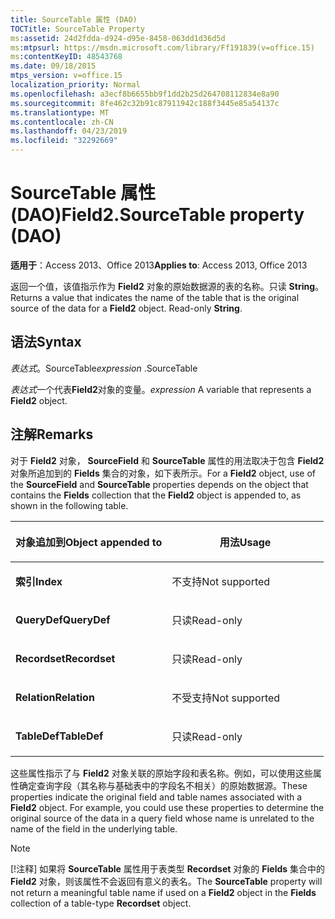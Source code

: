 ```yaml
---
title: SourceTable 属性 (DAO)
TOCTitle: SourceTable Property
ms:assetid: 24d2fdda-d924-d95e-8458-063dd1d36d5d
ms:mtpsurl: https://msdn.microsoft.com/library/Ff191839(v=office.15)
ms:contentKeyID: 48543768
ms.date: 09/18/2015
mtps_version: v=office.15
localization_priority: Normal
ms.openlocfilehash: a3ecf8b6655bb9f1dd2b25d264708112834e8a90
ms.sourcegitcommit: 8fe462c32b91c87911942c188f3445e85a54137c
ms.translationtype: MT
ms.contentlocale: zh-CN
ms.lasthandoff: 04/23/2019
ms.locfileid: "32292669"
---
```

# <a name="field2sourcetable-property-dao"></a><span data-ttu-id="7acd8-102">SourceTable 属性 (DAO)</span><span class="sxs-lookup"><span data-stu-id="7acd8-102">Field2.SourceTable property (DAO)</span></span>


<span data-ttu-id="7acd8-103">**适用于**：Access 2013、Office 2013</span><span class="sxs-lookup"><span data-stu-id="7acd8-103">**Applies to**: Access 2013, Office 2013</span></span>

<span data-ttu-id="7acd8-p101">返回一个值，该值指示作为 **Field2** 对象的原始数据源的表的名称。只读 **String**。</span><span class="sxs-lookup"><span data-stu-id="7acd8-p101">Returns a value that indicates the name of the table that is the original source of the data for a **Field2** object. Read-only **String**.</span></span>

## <a name="syntax"></a><span data-ttu-id="7acd8-106">语法</span><span class="sxs-lookup"><span data-stu-id="7acd8-106">Syntax</span></span>

<span data-ttu-id="7acd8-107">*表达式*。SourceTable</span><span class="sxs-lookup"><span data-stu-id="7acd8-107">*expression* .SourceTable</span></span>

<span data-ttu-id="7acd8-108">*表达式*一个代表**Field2**对象的变量。</span><span class="sxs-lookup"><span data-stu-id="7acd8-108">*expression* A variable that represents a **Field2** object.</span></span>

## <a name="remarks"></a><span data-ttu-id="7acd8-109">注解</span><span class="sxs-lookup"><span data-stu-id="7acd8-109">Remarks</span></span>

<span data-ttu-id="7acd8-110">对于 **Field2** 对象， **SourceField** 和 **SourceTable** 属性的用法取决于包含 **Field2** 对象所追加到的 **Fields** 集合的对象，如下表所示。</span><span class="sxs-lookup"><span data-stu-id="7acd8-110">For a **Field2** object, use of the **SourceField** and **SourceTable** properties depends on the object that contains the **Fields** collection that the **Field2** object is appended to, as shown in the following table.</span></span>

<table>
<colgroup>
<col style="width: 50%" />
<col style="width: 50%" />
</colgroup>
<thead>
<tr class="header">
<th><p><span data-ttu-id="7acd8-111">对象追加到</span><span class="sxs-lookup"><span data-stu-id="7acd8-111">Object appended to</span></span></p></th>
<th><p><span data-ttu-id="7acd8-112">用法</span><span class="sxs-lookup"><span data-stu-id="7acd8-112">Usage</span></span></p></th>
</tr>
</thead>
<tbody>
<tr class="odd">
<td><p><span data-ttu-id="7acd8-113"><strong>索引</strong></span><span class="sxs-lookup"><span data-stu-id="7acd8-113"><strong>Index</strong></span></span></p></td>
<td><p><span data-ttu-id="7acd8-114">不支持</span><span class="sxs-lookup"><span data-stu-id="7acd8-114">Not supported</span></span></p></td>
</tr>
<tr class="even">
<td><p><span data-ttu-id="7acd8-115"><strong>QueryDef</strong></span><span class="sxs-lookup"><span data-stu-id="7acd8-115"><strong>QueryDef</strong></span></span></p></td>
<td><p><span data-ttu-id="7acd8-116">只读</span><span class="sxs-lookup"><span data-stu-id="7acd8-116">Read-only</span></span></p></td>
</tr>
<tr class="odd">
<td><p><span data-ttu-id="7acd8-117"><strong>Recordset</strong></span><span class="sxs-lookup"><span data-stu-id="7acd8-117"><strong>Recordset</strong></span></span></p></td>
<td><p><span data-ttu-id="7acd8-118">只读</span><span class="sxs-lookup"><span data-stu-id="7acd8-118">Read-only</span></span></p></td>
</tr>
<tr class="even">
<td><p><span data-ttu-id="7acd8-119"><strong>Relation</strong></span><span class="sxs-lookup"><span data-stu-id="7acd8-119"><strong>Relation</strong></span></span></p></td>
<td><p><span data-ttu-id="7acd8-120">不受支持</span><span class="sxs-lookup"><span data-stu-id="7acd8-120">Not supported</span></span></p></td>
</tr>
<tr class="odd">
<td><p><span data-ttu-id="7acd8-121"><strong>TableDef</strong></span><span class="sxs-lookup"><span data-stu-id="7acd8-121"><strong>TableDef</strong></span></span></p></td>
<td><p><span data-ttu-id="7acd8-122">只读</span><span class="sxs-lookup"><span data-stu-id="7acd8-122">Read-only</span></span></p></td>
</tr>
</tbody>
</table>


<span data-ttu-id="7acd8-p102">这些属性指示了与 **Field2** 对象关联的原始字段和表名称。例如，可以使用这些属性确定查询字段（其名称与基础表中的字段名不相关）的原始数据源。</span><span class="sxs-lookup"><span data-stu-id="7acd8-p102">These properties indicate the original field and table names associated with a **Field2** object. For example, you could use these properties to determine the original source of the data in a query field whose name is unrelated to the name of the field in the underlying table.</span></span>


> [!NOTE]
> <span data-ttu-id="7acd8-125">[!注释] 如果将 **SourceTable** 属性用于表类型 **Recordset** 对象的 **Fields** 集合中的 **Field2** 对象，则该属性不会返回有意义的表名。</span><span class="sxs-lookup"><span data-stu-id="7acd8-125">The **SourceTable** property will not return a meaningful table name if used on a **Field2** object in the **Fields** collection of a table-type **Recordset** object.</span></span>


